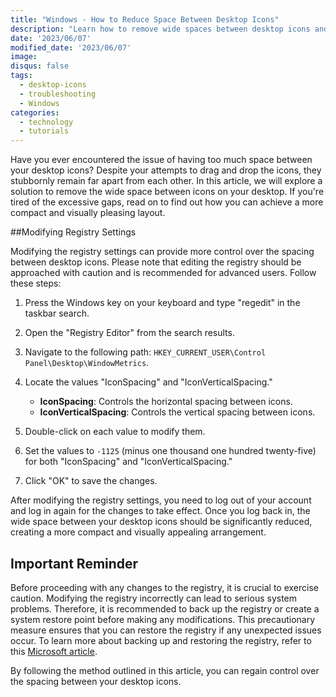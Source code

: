 ```yaml
---
title: "Windows - How to Reduce Space Between Desktop Icons"
description: "Learn how to remove wide spaces between desktop icons and adjust spacing for a more compact layout"
date: '2023/06/07'
modified_date: '2023/06/07'
image: 
disqus: false
tags:
  - desktop-icons
  - troubleshooting
  - Windows
categories:
  - technology
  - tutorials
---
```


Have you ever encountered the issue of having too much space between your desktop icons? Despite your attempts to drag and drop the icons, they stubbornly remain far apart from each other. In this article, we will explore a solution to remove the wide space between icons on your desktop. If you're tired of the excessive gaps, read on to find out how you can achieve a more compact and visually pleasing layout.

##Modifying Registry Settings

Modifying the registry settings can provide more control over the spacing between desktop icons. Please note that editing the registry should be approached with caution and is recommended for advanced users. Follow these steps:

1. Press the Windows key on your keyboard and type "regedit" in the taskbar search.
2. Open the "Registry Editor" from the search results.
3. Navigate to the following path: `HKEY_CURRENT_USER\Control Panel\Desktop\WindowMetrics`.
4. Locate the values "IconSpacing" and "IconVerticalSpacing."

   - **IconSpacing**: Controls the horizontal spacing between icons.
   - **IconVerticalSpacing**: Controls the vertical spacing between icons.

5. Double-click on each value to modify them.
6. Set the values to `-1125` (minus one thousand one hundred twenty-five) for both "IconSpacing" and "IconVerticalSpacing."
7. Click "OK" to save the changes.

After modifying the registry settings, you need to log out of your account and log in again for the changes to take effect. Once you log back in, the wide space between your desktop icons should be significantly reduced, creating a more compact and visually appealing arrangement.

## Important Reminder

Before proceeding with any changes to the registry, it is crucial to exercise caution. Modifying the registry incorrectly can lead to serious system problems. Therefore, it is recommended to back up the registry or create a system restore point before making any modifications. This precautionary measure ensures that you can restore the registry if any unexpected issues occur. To learn more about backing up and restoring the registry, refer to this [Microsoft article](https://support.microsoft.com/en-us/topic/how-to-back-up-and-restore-the-registry-in-windows-855140ad-e318-2aee-8b99-5b9b9720f783).


By following the method outlined in this article, you can regain control over the spacing between your desktop icons.